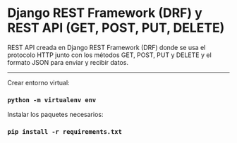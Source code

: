 # Django REST Framework (DRF) y REST API (GET, POST, PUT, DELETE)

REST API creada en Django REST Framework (DRF) donde se usa el protocolo HTTP junto con los métodos GET, POST, PUT y DELETE y el formato JSON para enviar y recibir datos.

<hr/>

Crear entorno virtual:
### `python -m virtualenv env`

Instalar los paquetes necesarios:
### `pip install -r requirements.txt`
